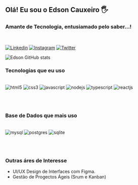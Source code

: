 

## Olá! Eu sou o Edson Cauxeiro 🖐️
### Amante de Tecnologia, entusiamado pelo saber...!

<br/>

[![Linkedin](https://img.shields.io/badge/LinkedIn-0077B5?style=for-the-badge&logo=linkedin&logoColor=white)](https://www.linkedin.com/in/edson-cauxeiro/)
[![Instagram](https://img.shields.io/badge/Instagram-E4405F?style=for-the-badge&logo=instagram&logoColor=white)](https://www.instagram.com/edson_cauxeiro)
[![Twitter](https://img.shields.io/badge/Twitter-1DA1F2?style=for-the-badge&logo=twitter&logoColor=white)](https://twitter.com/edson_cauxeiro)


![Edson GitHub stats](https://github-readme-stats.vercel.app/api?username=edson-cauxeiro&show_icons=true&theme=tokyonight)

### Tecnologias que eu uso

<div style="display: inline_block"><br/>
    <img align="center" alt="html5" src="https://img.shields.io/badge/HTML5-E34F26?style=for-the-badge&logo=html5&logoColor=white"/>
    <img align="center" alt="css3" src="https://img.shields.io/badge/CSS3-1572B6?style=for-the-badge&logo=css3&logoColor=whit"/>
    <img align="center" alt="javascript" src="https://img.shields.io/badge/JavaScript-F7DF1E?style=for-the-badge&logo=javascript&logoColor=black"/>
    <img align="center" alt="nodejs" src="https://img.shields.io/badge/Node.js-43853D?style=for-the-badge&logo=node.js&logoColor=white"/>
    <img align="center" alt="typescript" src="https://img.shields.io/badge/TypeScript-007ACC?style=for-the-badge&logo=typescript&logoColor=white"/>
    <img align="center" alt="reactjs" src="https://img.shields.io/badge/React-20232A?style=for-the-badge&logo=react&logoColor=61DAFB"/>
</div>

<br/><br/>

### Base de Dados que mais uso
<div style="display: inline_block"><br/>
    <img align="center" alt="mysql" src="https://img.shields.io/badge/MySQL-00000F?style=for-the-badge&logo=mysql&logoColor=white"/>
    <img align="center" alt="postgres" src="https://img.shields.io/badge/PostgreSQL-316192?style=for-the-badge&logo=postgresql&logoColor=white"/>
    <img align="center" alt="sqlite" src="https://img.shields.io/badge/SQLite-07405E?style=for-the-badge&logo=sqlite&logoColor=white"/>  
</div>


<br/><br/>

### Outras áres de Interesse

- UI/UX Design de Interfaces com Figma.
- Gestão de Progectos Ágeis (Srum e Kanban)
